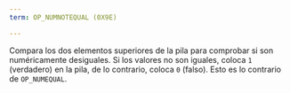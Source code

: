 ```yaml
---
term: OP_NUMNOTEQUAL (0X9E)

---
```

Compara los dos elementos superiores de la pila para comprobar si son numéricamente desiguales. Si los valores no son iguales, coloca `1` (verdadero) en la pila, de lo contrario, coloca `0` (falso). Esto es lo contrario de `OP_NUMEQUAL`.